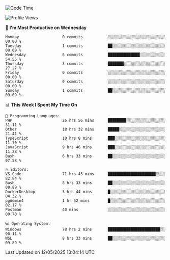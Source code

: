 <!--START_SECTION:waka-->
![Code Time](http://img.shields.io/badge/Code%20Time-4%2C960%20hrs%2058%20mins-blue)

![Profile Views](http://img.shields.io/badge/Profile%20Views-5-blue)

📅 **I'm Most Productive on Wednesday** 

```text
Monday                   0 commits           ░░░░░░░░░░░░░░░░░░░░░░░░░   00.00 % 
Tuesday                  1 commits           ██░░░░░░░░░░░░░░░░░░░░░░░   09.09 % 
Wednesday                6 commits           ██████████████░░░░░░░░░░░   54.55 % 
Thursday                 3 commits           ███████░░░░░░░░░░░░░░░░░░   27.27 % 
Friday                   0 commits           ░░░░░░░░░░░░░░░░░░░░░░░░░   00.00 % 
Saturday                 0 commits           ░░░░░░░░░░░░░░░░░░░░░░░░░   00.00 % 
Sunday                   1 commits           ██░░░░░░░░░░░░░░░░░░░░░░░   09.09 % 
```


📊 **This Week I Spent My Time On** 

```text
💬 Programming Languages: 
PHP                      26 hrs 56 mins      ████████░░░░░░░░░░░░░░░░░   31.11 % 
Other                    18 hrs 32 mins      █████░░░░░░░░░░░░░░░░░░░░   21.41 % 
TypeScript               10 hrs 8 mins       ███░░░░░░░░░░░░░░░░░░░░░░   11.70 % 
JavaScript               9 hrs 46 mins       ███░░░░░░░░░░░░░░░░░░░░░░   11.28 % 
Bash                     6 hrs 33 mins       ██░░░░░░░░░░░░░░░░░░░░░░░   07.58 % 

🔥 Editors: 
VS Code                  71 hrs 45 mins      █████████████████████░░░░   82.84 % 
Bash                     8 hrs 33 mins       ██░░░░░░░░░░░░░░░░░░░░░░░   09.89 % 
DockerDesktop            3 hrs 44 mins       █░░░░░░░░░░░░░░░░░░░░░░░░   04.32 % 
pgAdmin4                 1 hr 52 mins        █░░░░░░░░░░░░░░░░░░░░░░░░   02.17 % 
Postman                  40 mins             ░░░░░░░░░░░░░░░░░░░░░░░░░   00.78 % 

💻 Operating System: 
Windows                  78 hrs 2 mins       ███████████████████████░░   90.11 % 
WSL                      8 hrs 33 mins       ██░░░░░░░░░░░░░░░░░░░░░░░   09.89 % 
```


 Last Updated on 12/05/2025 13:04:14 UTC
<!--END_SECTION:waka-->
